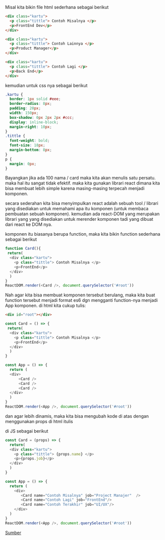 Misal kita bikin file html sederhana sebagai berikut
```html
<div class="kartu">
  <p class="tittle"> Contoh Misalnya </p>
  <p>FrontEnd Dev</p>
</div>

<div class="kartu">
  <p class="tittle"> Contoh Lainnya </p>
  <p>Product Manager</p>
</div>

<div class="kartu">
  <p class="tittle"> Contoh Lagi </p>
  <p>Back End</p>
</div>
```
kemudian untuk css nya sebagai berikut
```css
.kartu {
  border: 1px solid #eee;
  border-radius: 8px;
  padding: 20px;
  width: 150px;
  box-shadow: 0px 2px 2px #ccc;
  display: inline-block;
  margin-right: 10px;
}
.tittle {
  font-weight: bold;
  font-size: 18px;
  margin-bottom: 8px;
}
p {
  margin: 0px;
}
```
Bayangkan jika ada 100 nama / card maka kita akan menulis satu persatu. maka hal itu sangat tidak efektif. maka kita gunakan librari react dimana kita bisa membuat lebih simple karena masing-masing terpecah menjadi komponen. 

secara sederahan kita bisa menyimpulkan react adalah sebuah tool / librari yang disediakan untuk memahami apa itu komponen (untuk membaca pembuatan sebuah komponen). kemudian ada react-DOM yang merupakan librari yang yang disediakan untuk merender komponen tadi yang dibuat dari react ke DOM nya.

komponen itu biasanya berupa function, maka kita bikin function sederhana sebagai berikut
```javascript
function Card(){
 return(
  <div class="kartu">
    <p class="tittle"> Contoh Misalnya </p>
    <p>FrontEnd</p>
  </div>
  )
}
ReactDOM.render(<Card />, document.querySelector('#root'))
```

Nah agar kita bisa membuat komponen tersebut berulang, maka kita buat function tersebut menjadi format es6 dgn mengganti function-nya menjadi App komponen. 
di html kita cukup tulis:
```html
<div id="root"></div>
```

```javascript
const Card = () => {
 return(
  <div class="kartu">
    <p class="tittle"> Contoh Misalnya </p>
    <p>FrontEnd</p>
  </div>
  )
}

const App = () => {
  return (
  <div>
      <Card />
      <Card />
      <Card />
  </div>
  )
}
ReactDOM.render(<App />, document.querySelector('#root'))
```

dan  agar lebih dinamis, maka kita bisa mengubah kode di atas dengan menggunakan props 
di html itulis 

di JS sebagai berikut 
```javascript
const Card = (props) => {
  return(
  <div class="kartu">
    <p class="tittle"> {props.name} </p>
    <p>{props.job}</p>
  </div>
  )
}

const App = () => {
  return (
    <div>
       <Card name="Contoh Misalnya" job="Project Manajer"  />
       <Card name="Contoh Lagi" job="FrontEnd"/>
       <Card name="Contoh Terakhir" job="UI/UX"/>
    </div>
  )
}
ReactDOM.render(<App />, document.querySelector('#root'))
```


[Sumber](https://www.youtube.com/watch?v=EbdwcqZAkN0&list=PLU4DS8KR-LJ03qEsHn9zV4qdhcWtusBqb&index=2)
